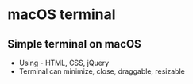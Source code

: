 # macOS terminal

## Simple terminal on macOS

- Using - HTML, CSS, jQuery
- Terminal can minimize, close, draggable, resizable
